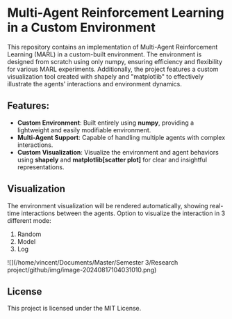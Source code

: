# Multi-Agent Reinforcement Learning in a Custom Environment

This repository contains an implementation of Multi-Agent Reinforcement Learning (MARL) in a custom-built environment. The environment is designed from scratch using only numpy, ensuring efficiency and flexibility for various MARL experiments. Additionally, the project features a custom visualization tool created with shapely and "matplotlib" to effectively illustrate the agents' interactions and environment dynamics.

## Features:

- **Custom Environment**: Built entirely using **numpy**, providing a lightweight and easily modifiable environment.
- **Multi-Agent Support**: Capable of handling multiple agents with complex interactions.
- **Custom Visualization**: Visualize the environment and agent behaviors using **shapely** and **matplotlib[scatter plot]** for clear and insightful representations.

## Visualization

The environment visualization will be rendered automatically, showing real-time interactions between the agents. Option to visualize the interaction in 3 different mode:

1. Random
2. Model
3. Log

![](/home/vincent/Documents/Master/Semester 3/Research project/github/img/image-20240817104031010.png)



## License

This project is licensed under the MIT License.

